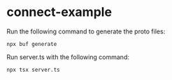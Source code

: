 # connect-example

Run the following command to generate the proto files:
```
npx buf generate
```

Run server.ts with the following command:
```
npx tsx server.ts  
```